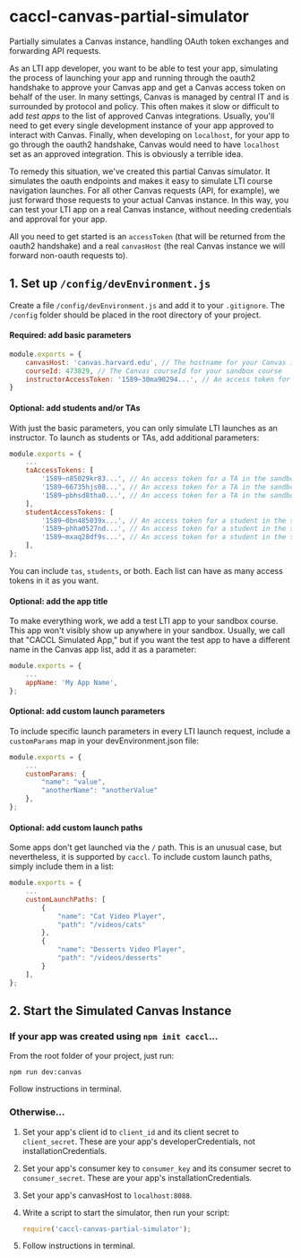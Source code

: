# caccl-canvas-partial-simulator

Partially simulates a Canvas instance, handling OAuth token exchanges and forwarding API requests.

As an LTI app developer, you want to be able to test your app, simulating the process of launching your app and running through the oauth2 handshake to approve your Canvas app and get a Canvas access token on behalf of the user. In many settings, Canvas is managed by central IT and is surrounded by protocol and policy. This often makes it slow or difficult to add _test apps_ to the list of approved Canvas integrations. Usually, you'll need to get every single development instance of your app approved to interact with Canvas. Finally, when developing on `localhost`, for your app to go through the oauth2 handshake, Canvas would need to have `localhost` set as an approved integration. This is obviously a terrible idea.

To remedy this situation, we've created this partial Canvas simulator. It simulates the oauth endpoints and makes it easy to simulate LTI course navigation launches. For all other Canvas requests (API, for example), we just forward those requests to your actual Canvas instance. In this way, you can test your LTI app on a real Canvas instance, without needing credentials and approval for your app.

All you need to get started is an `accessToken` (that will be returned from the oauth2 handshake) and a real `canvasHost` (the real Canvas instance we will forward non-oauth requests to).

## 1. Set up `/config/devEnvironment.js`

Create a file `/config/devEnvironment.js` and add it to your `.gitignore`. The `/config` folder should be placed in the root directory of your project.

#### Required: add basic parameters

```js
module.exports = {
    canvasHost: 'canvas.harvard.edu', // The hostname for your Canvas instance
    courseId: 473829, // The Canvas courseId for your sandbox course
    instructorAccessToken: '1589~30ma90294...', // An access token for an instructor in the sandbox
}
```

#### Optional: add students and/or TAs

With just the basic parameters, you can only simulate LTI launches as an instructor. To launch as students or TAs, add additional parameters:

```js
module.exports = {
    ...
    taAccessTokens: [
        '1589~n85029kr83...', // An access token for a TA in the sandbox
        '1589~66735hjs08...', // An access token for a TA in the sandbox
        '1589~pbhsd8tha0...', // An access token for a TA in the sandbox
    ],
    studentAccessTokens: [
        '1589~0bn485039x...', // An access token for a student in the sandbox
        '1589~phha0527nd...', // An access token for a student in the sandbox
        '1589~mxaq28df9s...', // An access token for a student in the sandbox
    ],
};
```

You can include `tas`, `students`, or both. Each list can have as many access tokens in it as you want.

#### Optional: add the app title

To make everything work, we add a test LTI app to your sandbox course. This app won't visibly show up anywhere in your sandbox. Usually, we call that "CACCL Simulated App," but if you want the test app to have a different name in the Canvas app list, add it as a parameter:

```js
module.exports = {
    ...
    appName: 'My App Name',
};
```

#### Optional: add custom launch parameters

To include specific launch parameters in every LTI launch request, include a `customParams` map in your devEnvironment.json file:

```js
module.exports = {
    ...
    customParams: {
        "name": "value",
        "anotherName": "anotherValue"
    },
};
```

#### Optional: add custom launch paths

Some apps don't get launched via the `/` path. This is an unusual case, but nevertheless, it is supported by `caccl`. To include custom launch paths, simply include them in a list:

```js
module.exports = {
    ...
    customLaunchPaths: [
        {
            "name": "Cat Video Player",
            "path": "/videos/cats"
        },
        {
            "name": "Desserts Video Player",
            "path": "/videos/desserts"
        }
    ],
};
```

## 2. Start the Simulated Canvas Instance

### If your app was created using `npm init caccl`...

From the root folder of your project, just run:

`npm run dev:canvas`

Follow instructions in terminal.

### Otherwise...

1. Set your app's client id to `client_id` and its client secret to `client_secret`. These are your app's developerCredentials, not installationCredentials.

2. Set your app's consumer key to `consumer_key` and its consumer secret to `consumer_secret`. These are your app's installationCredentials.

3. Set your app's canvasHost to `localhost:8088`.

4. Write a script to start the simulator, then run your script:

    ```js
    require('caccl-canvas-partial-simulator');
    ```

5. Follow instructions in terminal.
